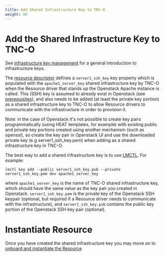 ```yaml
---
title: Add Shared Infrastructure Key to TNC-O
weight: 50
---
```


# Add the Shared Infrastructure Key to TNC-O

See [infrastructure key management](/user-guides/operations/infrastructure-key-management) for a general introduction to infrastructure keys.

The [resource descriptor](/user-guides/resource-engineering/resource-packages/brent/infrastructure-keys-resource/creating-resource) defines a `server1_ssh_key` key property which is populated with the `apache1_server_key` shared infrastructure key by TNC-O when the Resource driver that stands up the Openstack Apache instance is called. This (SSH) key is assumed to already exist in Openstack (see [prerequisites](/user-guides/resource-engineering/resource-packages/brent/infrastructure-keys-resource/get-started)), and also needs to be added (at least the private key portion) as a shared infrastructure key to TNC-O to allow Resource drivers to communicate with the infrastructure in order to provision it.

Note: in the case of Openstack it's not possible to create key pairs programmatically (using HEAT templates, for example) with existing public and private key portions created using another mechanism (such as openssl), so create the key pair in Openstack UI and use the downloaded private key (e.g server1_ssh_key.pem) when adding as a shared infrastructure key in TNC-O.

The best way to add a shared infrastructure key is to use [LMCTL](https://github.com/accanto-systems/lmctl/blob/master/docs/command-reference/key/add.md). For example:

```
lmctl key add --public server1_ssh_key.pub --private server1_ssh_key.pem dev apache1_server_key
```

where `apache1_server_key` is the name of TNC-O shared infrastructure key, which should have the same value as the key pair you created in Openstack. `server1_ssh_key.pem` is the private key of the Openstack SSH keypair (optional, but required if a Resource driver needs to communicate with the infrastructure), and `server1_ssh_key.pub` contains the public key portion of the Openstack SSH key pair (optional).

# Instantiate Resource

Once you have created the shared infrastructure key you may move on to [onboard and instantiate the Resource](/user-guides/resource-engineering/resource-packages/brent/infrastructure-keys-resource/instantiate-resource)
